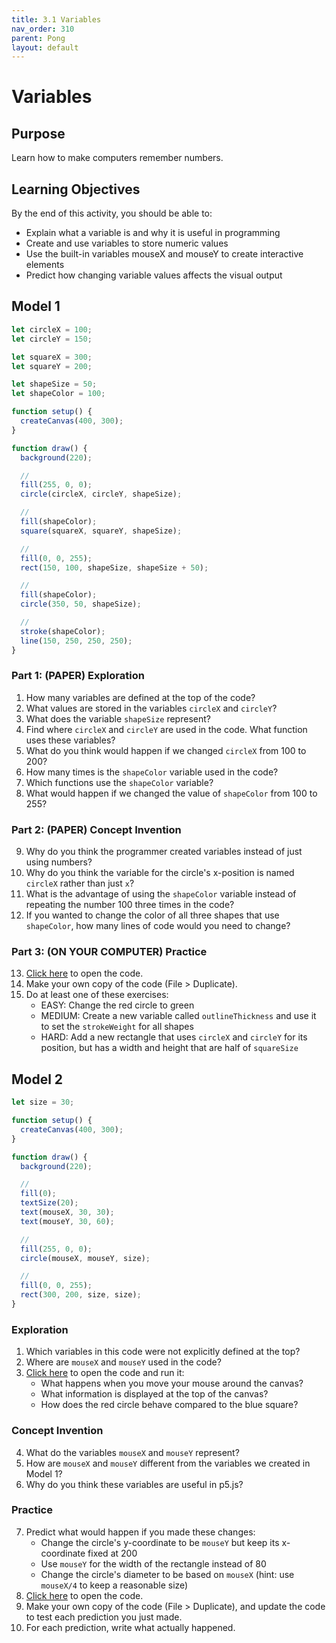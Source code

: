 ```yaml
---
title: 3.1 Variables
nav_order: 310
parent: Pong
layout: default
---
```


# Variables

## Purpose

Learn how to make computers remember numbers.

## Learning Objectives

By the end of this activity, you should be able to:

- Explain what a variable is and why it is useful in programming
- Create and use variables to store numeric values
- Use the built-in variables mouseX and mouseY to create interactive elements
- Predict how changing variable values affects the visual output

## Model 1

```javascript
let circleX = 100;
let circleY = 150;

let squareX = 300;
let squareY = 200;

let shapeSize = 50;
let shapeColor = 100;

function setup() {
  createCanvas(400, 300);
}

function draw() {
  background(220);

  //
  fill(255, 0, 0);
  circle(circleX, circleY, shapeSize);

  //
  fill(shapeColor);
  square(squareX, squareY, shapeSize);

  //
  fill(0, 0, 255);
  rect(150, 100, shapeSize, shapeSize + 50);

  //
  fill(shapeColor);
  circle(350, 50, shapeSize);

  //
  stroke(shapeColor);
  line(150, 250, 250, 250);
}
```

### Part 1: (PAPER) Exploration

1. How many variables are defined at the top of the code?
2. What values are stored in the variables `circleX` and `circleY`?
3. What does the variable `shapeSize` represent?
4. Find where `circleX` and `circleY` are used in the code. What function uses these variables?
5. What do you think would happen if we changed `circleX` from 100 to 200?
6. How many times is the `shapeColor` variable used in the code?
7. Which functions use the `shapeColor` variable?
8. What would happen if we changed the value of `shapeColor` from 100 to 255?

### Part 2: (PAPER) Concept Invention

9. Why do you think the programmer created variables instead of just using numbers?
10. Why do you think the variable for the circle's x-position is named `circleX` rather than just `x`?
11. What is the advantage of using the `shapeColor` variable instead of repeating the number 100 three times in the code?
12. If you wanted to change the color of all three shapes that use `shapeColor`, how many lines of code would you need to change?

### Part 3: (ON YOUR COMPUTER) Practice

13. [Click here](https://editor.p5js.org/woodstock-cs/sketches/I23f3iMrZ) to open the code.
14. Make your own copy of the code (File > Duplicate).
15. Do at least one of these exercises:
    - EASY: Change the red circle to green
    - MEDIUM: Create a new variable called `outlineThickness` and use it to set the `strokeWeight` for all shapes
    - HARD: Add a new rectangle that uses `circleX` and `circleY` for its position, but has a width and height that are half of `squareSize`

## Model 2

```javascript
let size = 30;

function setup() {
  createCanvas(400, 300);
}

function draw() {
  background(220);

  //
  fill(0);
  textSize(20);
  text(mouseX, 30, 30);
  text(mouseY, 30, 60);

  //
  fill(255, 0, 0);
  circle(mouseX, mouseY, size);

  //
  fill(0, 0, 255);
  rect(300, 200, size, size);
}
```

### Exploration

1. Which variables in this code were not explicitly defined at the top?
2. Where are `mouseX` and `mouseY` used in the code?
3. [Click here](https://editor.p5js.org/woodstock-cs/sketches/FbzO9PaXu) to open the code and run it:
   - What happens when you move your mouse around the canvas?
   - What information is displayed at the top of the canvas?
   - How does the red circle behave compared to the blue square?

### Concept Invention

4. What do the variables `mouseX` and `mouseY` represent?
5. How are `mouseX` and `mouseY` different from the variables we created in Model 1?
6. Why do you think these variables are useful in p5.js?

### Practice

7. Predict what would happen if you made these changes:
   - Change the circle's y-coordinate to be `mouseY` but keep its x-coordinate fixed at 200
   - Use `mouseY` for the width of the rectangle instead of 80
   - Change the circle's diameter to be based on `mouseX` (hint: use `mouseX/4` to keep a reasonable size)
8. [Click here](https://editor.p5js.org/woodstock-cs/sketches/FbzO9PaXu) to open the code.
9. Make your own copy of the code (File > Duplicate), and update the code to test each prediction you just made.
10. For each prediction, write what actually happened.
